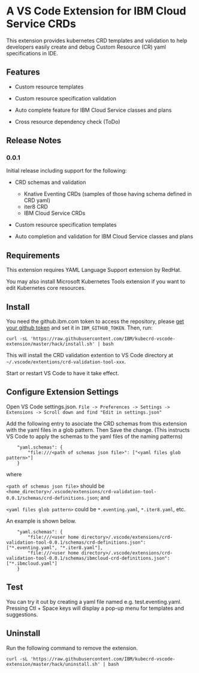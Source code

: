 # A VS Code Extension for IBM Cloud Service CRDs

This extension provides kubernetes CRD templates and validation to help developers easily create and debug Custom Resource (CR) yaml specifications in IDE.

## Features

* Custom resource templates

* Custom resource specification validation

* Auto complete feature for IBM Cloud Service classes and plans

* Cross resource dependency check (ToDo)

## Release Notes

### 0.0.1

Initial release including support for the following:

* CRD schemas and validation

  - Knative Eventing CRDs (samples of those having schema defined in CRD yaml)
  - iter8 CRD
  - IBM Cloud Service CRDs

* Custom resource specification templates

* Auto completion and validation for IBM Cloud Service classes and plans

## Requirements

This extension requires YAML Language Support extension by RedHat.

You may also install Microsoft Kubernetes Tools extension if you want to edit Kubernetes core resources. 

## Install

You need the github.ibm.com token to access the repository, please [get your github token](https://github.ibm.com/settings/tokens) and set it in `IBM_GITHUB_TOKEN`. Then, run:

```
curl -sL 'https://raw.githubusercontent.com/IBM/kubecrd-vscode-extension/master/hack/install.sh' | bash 
```

This will install the CRD validation extention to VS Code directory at `~/.vscode/extentions/crd-validation-tool-xxx`.

Start or restart VS Code to have it take effect.


## Configure Extension Settings

Open VS Code settings.json. `File -> Preferences -> Settings -> Extensions -> Scroll down and find "Edit in settings.json"`

Add the following entry to asociate the CRD schemas from this extension with the yaml files in a glob pattern. Then Save the change. (This instructs VS Code to apply the schemas to the yaml files of the naming patterns)

```
    "yaml.schemas": {
        "file:///<path of schemas json file>": ["<yaml files glob pattern>"]
    }
```

where 

`<path of schemas json file>` should be `<home_directory>/.vscode/extensions/crd-validation-tool-0.0.1/schemas/crd-definitions.json`; and 

`<yaml files glob pattern>` could be `*.eventing.yaml`, `*.iter8.yaml`, etc. 
    
An example is shown below.

```
    "yaml.schemas": {
        "file:///<user home directory>/.vscode/extensions/crd-validation-tool-0.0.1/schemas/crd-definitions.json": ["*.eventing.yaml", "*.iter8.yaml"],
        "file:///<user home directory>/.vscode/extensions/crd-validation-tool-0.0.1/schemas/ibmcloud-crd-definitions.json": ["*.ibmcloud.yaml"]
    }

```

## Test

You can try it out by creating a yaml file named e.g. test.eventing.yaml. Pressing Ctl + Space keys will display a pop-up menu for templates and suggestions.

## Uninstall

Run the following command to remove the extension.

```
curl -sL 'https://raw.githubusercontent.com/IBM/kubecrd-vscode-extension/master/hack/uninstall.sh' | bash 
```

